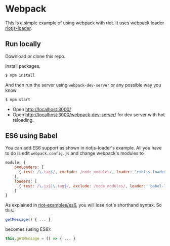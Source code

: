 # Webpack

This is a simple example of using webpack with riot. It uses webpack loader [riotjs-loader](https://github.com/esnunes/riotjs-loader).

## Run locally

Download or clone this repo.

Install packages.

```bash
$ npm install
```
And then run the server using `webpack-dev-server` or any possible way you know

```bash
$ npm start
```

- Open [http://localhost:3000/](http://localhost:3000/)
- Open [http://localhost:3000/webpack-dev-server/](http://localhost:3000/webpack-dev-server/) for dev server with hot reloading.

## ES6 using Babel

You can add ES6 support as shown in riotjs-loader's example. All you have to do is edit `webpack.config.js` and change webpack's modules to

```js
module: {
    preLoaders: [
      { test: /\.tag$/, exclude: /node_modules/, loader: 'riotjs-loader', query: { type: 'none' } }
    ],
    loaders: [
      { test: /\.js$|\.tag$/, exclude: /node_modules/, loader: 'babel-loader', query: { presets: ['es2015'] } }
    ]
}
```

As explained in [riot-examples/es6](/riot/examples/blob/gh-pages/es6), you will lose riot's shorthand syntax. So this:

```js
getMessage() { ... }
```

becomes (using ES6):

```js
this.getMessage = () => { ... }
```
